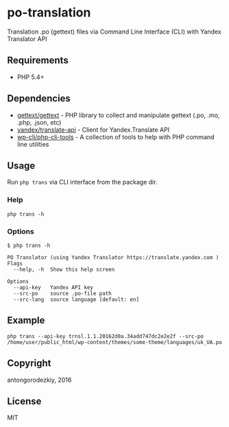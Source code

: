 po-translation
=====================
Translation .po (gettext) files via Command Line Interface (CLI) with Yandex Translator API

Requirements
------------
* PHP 5.4+

Dependencies
------------
* [gettext/gettext](https://github.com/oscarotero/Gettext) - PHP library to collect and manipulate gettext (.po, .mo, .php, .json, etc)
* [yandex/translate-api](https://github.com/yandex-php/translate-api) - Client for Yandex.Translate API
* [wp-cli/php-cli-tools](https://github.com/wp-cli/php-cli-tools) - A collection of tools to help with PHP command line utilities

## Usage

Run `php trans` via CLI interface from the package dir.

### Help 

```
php trans -h
```

### Options

```
$ php trans -h

PO Translator (using Yandex Translator https://translate.yandex.com )
Flags
  --help, -h  Show this help screen

Options
  --api-key   Yandex API key
  --src-po    source .po-file path
  --src-lang  source language [default: en]

```

Example
-----

```
php trans --api-key trnsl.1.1.20162d0a.34add747dc2e2e2f --src-po /home/user/public_html/wp-content/themes/some-theme/languages/uk_UA.po
```

Copyright
---------
antongorodezkiy, 2016

License
-------
MIT
